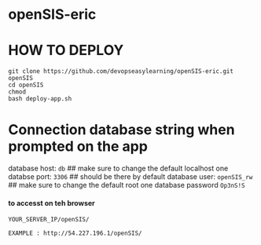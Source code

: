 # openSIS-eric

# HOW TO DEPLOY
 
 ```
 git clone https://github.com/devopseasylearning/openSIS-eric.git openSIS
 cd openSIS 
 chmod 
 bash deploy-app.sh 
 ```

# Connection database string when prompted  on the app 
database host: `db`  ## make sure to change the default localhost one 
databse port: `3306` ## should be there by default
database user: `openSIS_rw` ## make sure to change the default root one 
database password `Op3nS!S` 

#### to accesst on teh  browser 

```
YOUR_SERVER_IP/openSIS/

EXAMPLE : http://54.227.196.1/openSIS/
```